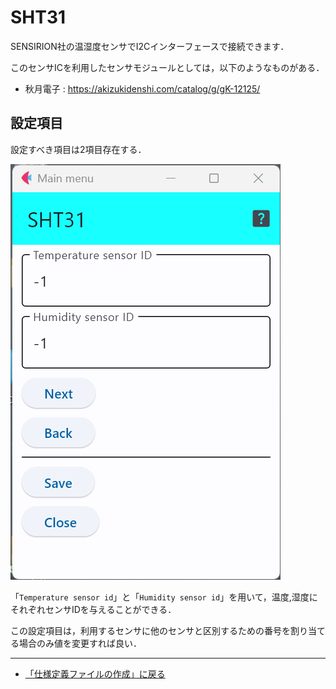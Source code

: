 # SHT31

SENSIRION社の温湿度センサでI2Cインターフェースで接続できます．

このセンサICを利用したセンサモジュールとしては，以下のようなものがある．

- 秋月電子 : https://akizukidenshi.com/catalog/g/gK-12125/


## 設定項目
設定すべき項目は2項目存在する．



![設定画面](../../images/editConfig_sht31.png)




「``Temperature sensor id``」と「``Humidity sensor id``」を用いて，温度,湿度にそれぞれセンサIDを与えることができる．

この設定項目は，利用するセンサに他のセンサと区別するための番号を割り当てる場合のみ値を変更すれば良い．

***

- [「仕様定義ファイルの作成」に戻る](../editConfig.md)